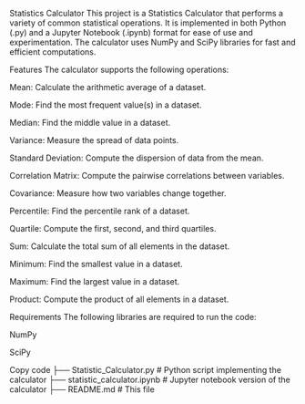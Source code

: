 Statistics Calculator
This project is a Statistics Calculator that performs a variety of common statistical operations. It is implemented in both Python (.py) and a Jupyter Notebook (.ipynb) format for ease of use and experimentation. The calculator uses NumPy and SciPy libraries for fast and efficient computations.

Features
The calculator supports the following operations:

Mean: Calculate the arithmetic average of a dataset.

Mode: Find the most frequent value(s) in a dataset.

Median: Find the middle value in a dataset.

Variance: Measure the spread of data points.

Standard Deviation: Compute the dispersion of data from the mean.

Correlation Matrix: Compute the pairwise correlations between variables.

Covariance: Measure how two variables change together.

Percentile: Find the percentile rank of a dataset.

Quartile: Compute the first, second, and third quartiles.

Sum: Calculate the total sum of all elements in the dataset.

Minimum: Find the smallest value in a dataset.

Maximum: Find the largest value in a dataset.

Product: Compute the product of all elements in a dataset.

Requirements
The following libraries are required to run the code:

NumPy

SciPy




Copy code
├── Statistic_Calculator.py        # Python script implementing the calculator
├── statistic_calculator.ipynb     # Jupyter notebook version of the calculator
├── README.md            # This file
